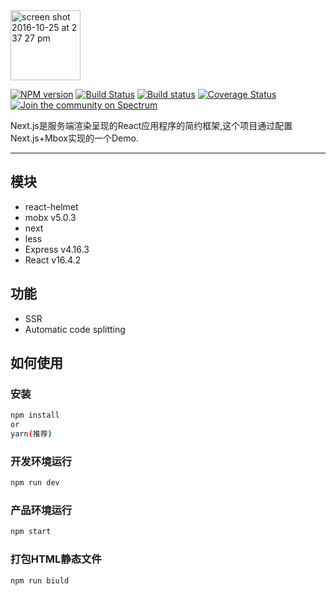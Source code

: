 <img width="112" alt="screen shot 2016-10-25 at 2 37 27 pm" src="https://cloud.githubusercontent.com/assets/13041/19686250/971bf7f8-9ac0-11e6-975c-188defd82df1.png">

[![NPM version](https://img.shields.io/npm/v/next.svg)](https://www.npmjs.com/package/next)
[![Build Status](https://travis-ci.org/zeit/next.js.svg?branch=master)](https://travis-ci.org/zeit/next.js)
[![Build status](https://ci.appveyor.com/api/projects/status/gqp5hs71l3ebtx1r/branch/master?svg=true)](https://ci.appveyor.com/project/arunoda/next-js/branch/master)
[![Coverage Status](https://coveralls.io/repos/zeit/next.js/badge.svg?branch=master)](https://coveralls.io/r/zeit/next.js?branch=master)
[![Join the community on Spectrum](https://withspectrum.github.io/badge/badge.svg)](https://spectrum.chat/next-js)

Next.js是服务端渲染呈现的React应用程序的简约框架,这个项目通过配置Next.js+Mbox实现的一个Demo.

---
## 模块

+ react-helmet
+ mobx v5.0.3
+ next
+ less
+ Express v4.16.3
+ React v16.4.2

## 功能

+ SSR
+ Automatic code splitting
<!-- END doctoc generated TOC please keep comment here to allow auto update -->

## 如何使用

### 安装

```bash
npm install
or
yarn(推荐)
```
### 开发环境运行
```bash
npm run dev
```
### 产品环境运行
```bash
npm start
```
### 打包HTML静态文件
```bash
npm run biuld
```